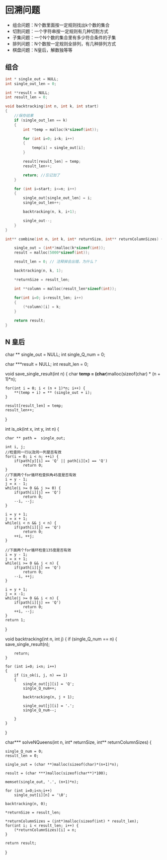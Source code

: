 
# 回溯问题


- 组合问题：N个数里面按一定规则找出k个数的集合
- 切割问题：一个字符串按一定规则有几种切割方式
- 子集问题：一个N个数的集合里有多少符合条件的子集
- 排列问题：N个数按一定规则全排列，有几种排列方式
- 棋盘问题：N皇后，解数独等等


## 组合

```c
int * single_out = NULL;
int single_out_len = 0;

int **result = NULL;
int result_len = 0;

void backtracking(int n, int k, int start)
{
    //保存结果
    if (single_out_len == k)
    {
        int *temp = malloc(k*sizeof(int));

        for (int i=0; i<k; i++)
        {
            temp[i] = single_out[i];
        }

        result[result_len] = temp;
        result_len++;

        return; //忘记加了
    }

    for (int i=start; i<=n; i++)
    {
        single_out[single_out_len] = i;
        single_out_len++;

        backtracking(n, k, i+1);

        single_out--;
    }
}

int** combine(int n, int k, int* returnSize, int** returnColumnSizes) {

    single_out = (int*)malloc(k*sizeof(int));
    result = malloc(5000*sizeof(int));

    result_len = 0; // 注释掉会出错，为什么？

    backtracking(n, k, 1);

    *returnSize = result_len;

    int **column = malloc(result_len*sizeof(int));

    for(int i=0; i<result_len; i++)
    {
        (*column)[i] = k;
    }

    return result;
}
```


## N 皇后

char ** single_out = NULL;
int single_Q_num = 0;

char ***result = NULL;
int result_len = 0;


void save_single_result(int n) 
{
    char **temp = (char**)malloc(sizeof(char) * (n + 1)*n);

    for(int i = 0; i < (n + 1)*n; i++) {
        **(temp + i) = ** (single_out + i);
    }

    result[result_len] = temp;
    result_len++;
}


int is_ok(int x, int y, int n) {

    char ** path =  single_out;

    int i, j;
    //检查同一行以及同一列是否有效
    for(i = 0; i < n; ++i) {
        if(path[y][i] == 'Q' || path[i][x] == 'Q')
            return 0;
    }
    //下面两个for循环检查斜角45度是否有效
    i = y - 1;
    j = x - 1;
    while(i >= 0 && j >= 0) {
        if(path[i][j] == 'Q')
            return 0;
        --i, --j;
    }

    i = y + 1;
    j = x + 1;
    while(i < n && j < n) {
        if(path[i][j] == 'Q')
            return 0;
        ++i, ++j;
    }

    //下面两个for循环检查135度是否有效
    i = y - 1;
    j = x + 1;
    while(i >= 0 && j < n) {
        if(path[i][j] == 'Q')
            return 0;
        --i, ++j;
    }

    i = y + 1;
    j = x -1;
    while(j >= 0 && i < n) {
        if(path[i][j] == 'Q')
            return 0;
        ++i, --j;
    }
    return 1;
}

void backtracking(int n, int j)
{
    if (single_Q_num == n)
    {
        save_single_result(n);

        return;
    }

    for (int i=0; i<n; i++)
    {
        if (is_ok(i, j, n) == 1)
        {
            single_out[j][i] = 'Q';
            single_Q_num++;

            backtracking(n, j + 1);

            single_out[j][i] = '.';
            single_Q_num--;

        }
    }
}


char*** solveNQueens(int n, int* returnSize, int** returnColumnSizes) {

    single_Q_num = 0;
    result_len = 0;

    single_out = (char **)malloc(sizeof(char)*(n+1)*n);

    result = (char ***)malloc(sizeof(char**)*100);

    memset(single_out, '.', (n+1)*n);

    for (int i=0;i<n;i++)
        single_out[i][n] = '\0';

    backtracking(n, 0);

    *returnSize = result_len;

    *returnColumnSizes = (int*)malloc(sizeof(int) * result_len);
    for(int i; i < result_len; i++) {
        (*returnColumnSizes)[i] = n;
    }

    return result;

}



